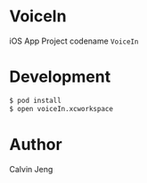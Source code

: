 VoiceIn
==
iOS App Project codename `VoiceIn`

Development
==
```sh
$ pod install
$ open voiceIn.xcworkspace
```

Author
==
Calvin Jeng
